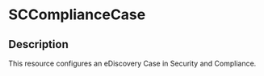 # SCComplianceCase

## Description

This resource configures an eDiscovery Case in Security and Compliance.
